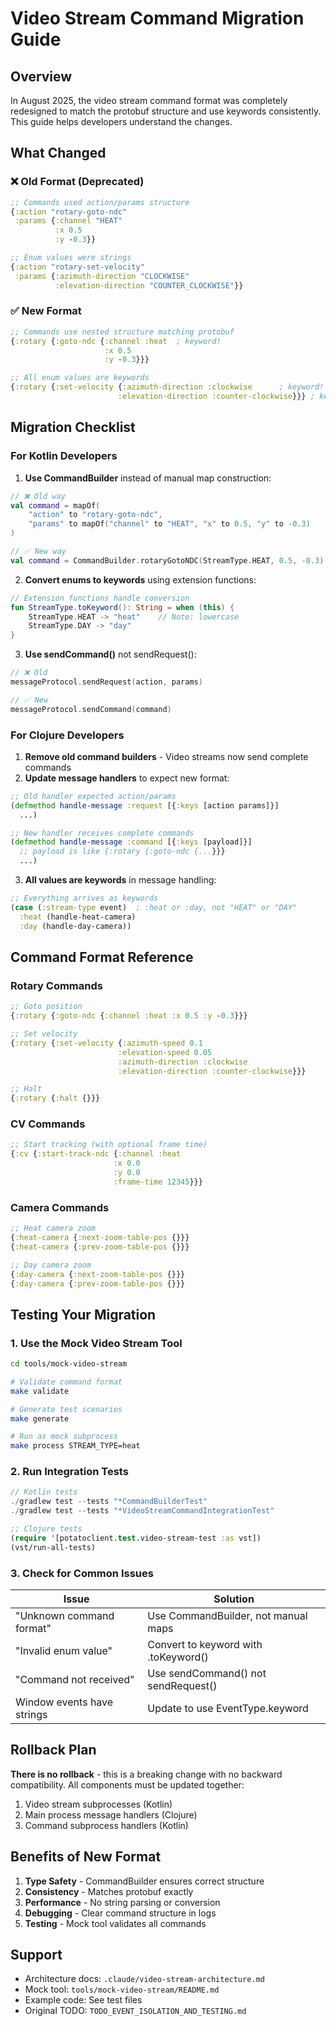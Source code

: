 # Video Stream Command Migration Guide

## Overview

In August 2025, the video stream command format was completely redesigned to match the protobuf structure and use keywords consistently. This guide helps developers understand the changes.

## What Changed

### ❌ Old Format (Deprecated)
```clojure
;; Commands used action/params structure
{:action "rotary-goto-ndc"
 :params {:channel "HEAT"
          :x 0.5
          :y -0.3}}

;; Enum values were strings
{:action "rotary-set-velocity"
 :params {:azimuth-direction "CLOCKWISE"
          :elevation-direction "COUNTER_CLOCKWISE"}}
```

### ✅ New Format
```clojure
;; Commands use nested structure matching protobuf
{:rotary {:goto-ndc {:channel :heat  ; keyword!
                     :x 0.5
                     :y -0.3}}}

;; All enum values are keywords
{:rotary {:set-velocity {:azimuth-direction :clockwise      ; keyword!
                        :elevation-direction :counter-clockwise}}} ; keyword!
```

## Migration Checklist

### For Kotlin Developers

1. **Use CommandBuilder** instead of manual map construction:
```kotlin
// ❌ Old way
val command = mapOf(
    "action" to "rotary-goto-ndc",
    "params" to mapOf("channel" to "HEAT", "x" to 0.5, "y" to -0.3)
)

// ✅ New way
val command = CommandBuilder.rotaryGotoNDC(StreamType.HEAT, 0.5, -0.3)
```

2. **Convert enums to keywords** using extension functions:
```kotlin
// Extension functions handle conversion
fun StreamType.toKeyword(): String = when (this) {
    StreamType.HEAT -> "heat"    // Note: lowercase
    StreamType.DAY -> "day"
}
```

3. **Use sendCommand()** not sendRequest():
```kotlin
// ❌ Old
messageProtocol.sendRequest(action, params)

// ✅ New
messageProtocol.sendCommand(command)
```

### For Clojure Developers

1. **Remove old command builders** - Video streams now send complete commands
2. **Update message handlers** to expect new format:
```clojure
;; Old handler expected action/params
(defmethod handle-message :request [{:keys [action params]}]
  ...)

;; New handler receives complete commands
(defmethod handle-message :command [{:keys [payload]}]
  ;; payload is like {:rotary {:goto-ndc {...}}}
  ...)
```

3. **All values are keywords** in message handling:
```clojure
;; Everything arrives as keywords
(case (:stream-type event)  ; :heat or :day, not "HEAT" or "DAY"
  :heat (handle-heat-camera)
  :day (handle-day-camera))
```

## Command Format Reference

### Rotary Commands
```clojure
;; Goto position
{:rotary {:goto-ndc {:channel :heat :x 0.5 :y -0.3}}}

;; Set velocity
{:rotary {:set-velocity {:azimuth-speed 0.1
                        :elevation-speed 0.05
                        :azimuth-direction :clockwise
                        :elevation-direction :counter-clockwise}}}

;; Halt
{:rotary {:halt {}}}
```

### CV Commands
```clojure
;; Start tracking (with optional frame time)
{:cv {:start-track-ndc {:channel :heat
                       :x 0.0
                       :y 0.0
                       :frame-time 12345}}}
```

### Camera Commands
```clojure
;; Heat camera zoom
{:heat-camera {:next-zoom-table-pos {}}}
{:heat-camera {:prev-zoom-table-pos {}}}

;; Day camera zoom
{:day-camera {:next-zoom-table-pos {}}}
{:day-camera {:prev-zoom-table-pos {}}}
```

## Testing Your Migration

### 1. Use the Mock Video Stream Tool

```bash
cd tools/mock-video-stream

# Validate command format
make validate

# Generate test scenarios
make generate

# Run as mock subprocess
make process STREAM_TYPE=heat
```

### 2. Run Integration Tests

```kotlin
// Kotlin tests
./gradlew test --tests "*CommandBuilderTest"
./gradlew test --tests "*VideoStreamCommandIntegrationTest"
```

```clojure
;; Clojure tests
(require '[potatoclient.test.video-stream-test :as vst])
(vst/run-all-tests)
```

### 3. Check for Common Issues

| Issue | Solution |
|-------|----------|
| "Unknown command format" | Use CommandBuilder, not manual maps |
| "Invalid enum value" | Convert to keyword with .toKeyword() |
| "Command not received" | Use sendCommand() not sendRequest() |
| Window events have strings | Update to use EventType.keyword |

## Rollback Plan

**There is no rollback** - this is a breaking change with no backward compatibility. All components must be updated together:

1. Video stream subprocesses (Kotlin)
2. Main process message handlers (Clojure)
3. Command subprocess handlers (Kotlin)

## Benefits of New Format

1. **Type Safety** - CommandBuilder ensures correct structure
2. **Consistency** - Matches protobuf exactly
3. **Performance** - No string parsing or conversion
4. **Debugging** - Clear command structure in logs
5. **Testing** - Mock tool validates all commands

## Support

- Architecture docs: `.claude/video-stream-architecture.md`
- Mock tool: `tools/mock-video-stream/README.md`
- Example code: See test files
- Original TODO: `TODO_EVENT_ISOLATION_AND_TESTING.md`